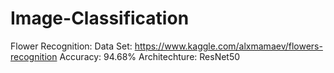 # Image-Classification

Flower Recognition:
  Data Set: https://www.kaggle.com/alxmamaev/flowers-recognition
  Accuracy: 94.68%
  Architechture: ResNet50
  
